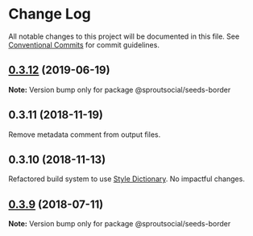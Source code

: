# Change Log

All notable changes to this project will be documented in this file.
See [Conventional Commits](https://conventionalcommits.org) for commit guidelines.

## [0.3.12](https://github.com/sproutsocial/seeds/compare/@sproutsocial/seeds-border@0.3.10...@sproutsocial/seeds-border@0.3.12) (2019-06-19)

**Note:** Version bump only for package @sproutsocial/seeds-border


## 0.3.11 (2018-11-19)
Remove metadata comment from output files.

## 0.3.10 (2018-11-13)
Refactored build system to use [Style Dictionary](https://amzn.github.io/style-dictionary). No impactful changes.

<a name="0.3.9"></a>
## [0.3.9](https://github.com/sproutsocial/seeds/compare/@sproutsocial/seeds-border@0.3.8...@sproutsocial/seeds-border@0.3.9) (2018-07-11)




**Note:** Version bump only for package @sproutsocial/seeds-border
